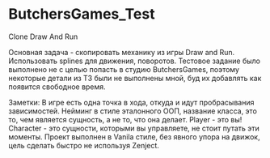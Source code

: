 # ButchersGames_Test
Clone Draw And Run

Основная задача - скопировать механику из игры Draw and Run.
Использовать splines для движения, поворотов.
Тестовое задание было выполнено не с целью попасть в студию ButchersGames,
поэтому некоторые детали из ТЗ были не выполнены мной, буд их добавлять как появится свободное время.

Заметки:
В игре есть одна точка в хода, откуда и идут пробрасывания зависимостей.
Нейминг в стиле эталонного ООП, название класса, это то, чем является сущность, а не то, что она делает.
Player - это вы!
Character - это сущности, которыми вы управляете, не стоит путать эти моменты.
Проект выполнен в Vanila стиле, без явного упора на движок, цель сделать быстро не используя Zenject.

